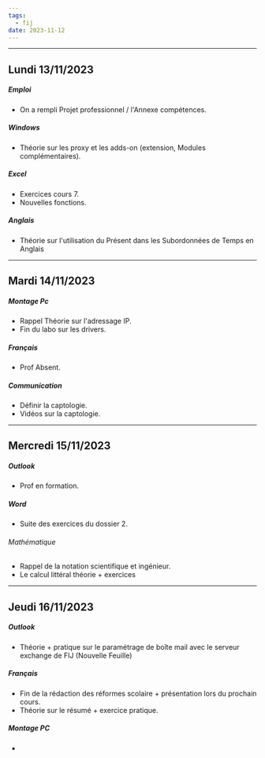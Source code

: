 ```yaml
---
tags:
  - fij
date: 2023-11-12
---
```

---
## Lundi 13/11/2023
##### Emploi
- On a rempli Projet professionnel  / l'Annexe compétences. 
##### Windows
- Théorie sur les proxy et les adds-on (extension, Modules complémentaires).
##### Excel
- Exercices cours 7.
- Nouvelles fonctions.
##### Anglais
- Théorie sur l'utilisation du Présent dans les Subordonnées de Temps en Anglais

---

## Mardi 14/11/2023

##### Montage Pc
- Rappel Théorie sur l'adressage IP.
- Fin du labo sur les drivers.
##### Français
- Prof Absent.
##### Communication
- Définir la captologie.
- Vidéos sur la captologie.

---

## Mercredi 15/11/2023
##### Outlook 
- Prof en formation.
##### Word
- Suite des exercices du dossier 2.
###### Mathématique 
- Rappel de la notation scientifique et ingénieur.
- Le calcul littéral théorie + exercices 

---

## Jeudi 16/11/2023
##### Outlook
- Théorie + pratique sur le paramétrage de boîte mail avec le serveur exchange de FIJ (Nouvelle Feuille)
##### Français
- Fin de la rédaction des réformes scolaire + présentation lors du prochain cours.
- Théorie sur le résumé + exercice pratique.
##### Montage PC
-